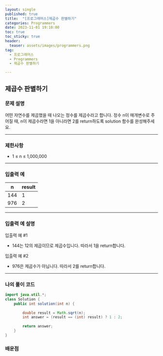 ```yaml
---
layout: single
published: true
title:  "[프로그래머스]제곱수 판별하기"
categories: Programmers
date: 2023-11-01 19:10:00
toc: true
toc_sticky: true
header:
  teaser: assets/images/programmers.png
tag:   
  - 프로그래머스
  - Programmers
  - 제곱수 판별하기

---
```


## 제곱수 판별하기

### 문제 설명

어떤 자연수를 제곱했을 때 나오는 정수를 제곱수라고 합니다. 정수 n이 매개변수로 주어질 때, n이 제곱수라면 1을 아니라면 2를 return하도록 solution 함수를 완성해주세요.

----------------

### 제한사항

* 1 ≤ n ≤ 1,000,000

----------------

### 입출력 예

|n	|result|
|---|---|
|144|	1|
|976|	2|

----------------

### 입출력 예 설명

입출력 예 #1  

* 144는 12의 제곱이므로 제곱수입니다. 따라서 1을 return합니다.
  

입출력 예 #2  

* 976은 제곱수가 아닙니다. 따라서 2를 return합니다.
  
  

  

  

  

----------------

### 나의 풀이 코드

```java
import java.util.*;
class Solution {
    public int solution(int n) {
        
        double result = Math.sqrt(n);
        int answer = (result == (int) result) ? 1 : 2; 
        
        return answer;
    }
}
```


### 배운점


```java

```

